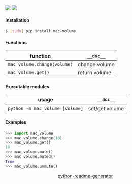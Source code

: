 <!--
https://pypi.org/project/readme-generator/
https://pypi.org/project/python-readme-generator/
-->

[![](https://img.shields.io/badge/OS-MacOS-blue.svg?longCache=True)]()
[![](https://img.shields.io/pypi/pyversions/mac-volume.svg?longCache=True)](https://pypi.org/project/mac-volume/)

#### Installation
```bash
$ [sudo] pip install mac-volume
```

#### Functions
function|`__doc__`
-|-
`mac_volume.change(volume)` |change volume
`mac_volume.get()` |return volume

#### Executable modules
usage|`__doc__`
-|-
`python -m mac_volume [volume]` |set/get volume

#### Examples
```python
>>> import mac_volume
>>> mac_volume.change(10)
>>> mac_volume.get()
10
>>> mac_volume.mute()
>>> mac_volume.muted()
True
>>> mac_volume.unmute()
```

<p align="center">
    <a href="https://pypi.org/project/python-readme-generator/">python-readme-generator</a>
</p>